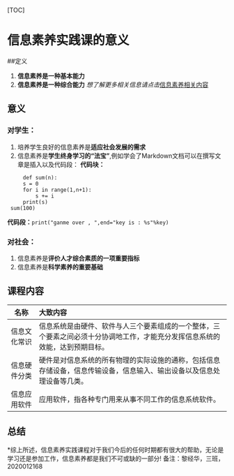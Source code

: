 [TOC]
# 信息素养实践课的意义  
##定义   
1. **信息素养是一种基本能力**
2. **信息素养是一种综合能力**
  *想了解更多相关信息请点击*[信息素养相关内容](https://baike.baidu.com/item/%E4%BF%A1%E6%81%AF%E7%B4%A0%E5%85%BB)
## 意义  
### 对学生：
1. 培养学生良好的信息素养是**适应社会发展的需求**
2. 信息素养是**学生终身学习的“法宝”**,例如学会了Markdown文档可以在撰写文章是插入以及代码段：
  **代码块：**
```
	 def sum(n):
     s = 0
     for i in range(1,n+1):
         s += i
     print(s)
 sum(100)
```
**代码段：**`print("ganme over , ",end="key is : %s"%key)`
### 对社会：
1. 信息素养是**评价人才综合素质的一项重要指标**
2. 信息素养是**科学素养的重要基础**
## 课程内容  
|     名称     | 大致内容                                                     |
| :----------: | :----------------------------------------------------------- |
| 信息文化常识 | 信息系统是由硬件、软件与人三个要素组成的一个整体，三个要素之间必须十分协调地工作，才能充分发挥信息系统的效能，达到预期目标。 |
| 信息硬件分类 | 硬件是对信息系统的所有物理的实际设施的通称，包括信息存储设备，信息传输设备，信息输入、输出设备以及信息处理设备等几类。 |
| 信息应用软件 | 应用软件，指各种专门用来从事不同工作的信息系统软件。         |
## 总结  
*综上所述，信息素养实践课程对于我们今后的任何时期都有很大的帮助，无论是学习还是参加工作，信息素养都是我们不可或缺的一部分!
备注：黎经华，三班，2020012168

